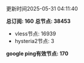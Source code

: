 更新时间2025-05-31 04:11:40

**总订阅: 160**
**总节点: 38453**
- vless节点: 16939
- hysteria2节点: 3

**google ping有效节点: 170**
